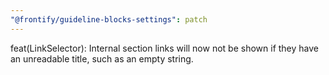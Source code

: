 ```yaml
---
"@frontify/guideline-blocks-settings": patch
---
```


feat(LinkSelector): Internal section links will now not be shown if they have an unreadable title, such as an empty string.
